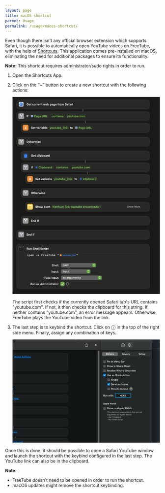 ```yaml
---
layout: page
title: macOS shortcut
parent: Usage
permalink: /usage/macos-shortcut/
---
```


Even though there isn't any official browser extension which supports Safari, it is possible to automatically open YouTube videos on FreeTube, with the help of [Shortcuts](https://support.apple.com/en-en/guide/shortcuts-mac/apdf22b0444c/mac). This application comes pre-installed on macOS, eliminating the need for additional packages to ensure its functionality.

**Note:** This shortcut requires administrator/sudo rights in order to run.

1. Open the Shortcuts App.

2. Click on the “+” button to create a new shortcut with the following actions:

    ![Shortcut code](/images/ShortcutMacOS.png)

    The script first checks if the currently opened Safari tab's URL contains "youtube.com". If not, it then checks the clipboard for this string. If neither contains "youtube.com", an error message appears. Otherwise, FreeTube plays the YouTube video from the link.

3. The last step is to keybind the shortcut. Click on ⓘ in the top of the right side menu. Finally, assign any combination of keys.

    ![Shortcut options - keybinding](/images/ShortcutKeybind.png)

Once this is done, it should be possible to open a Safari YouTube window and launch the shortcut with the keybind configured in the last step. The YouTube link can also be in the clipboard.

**Note:**
- FreeTube doesn't need to be opened in order to run the shortcut.
- macOS updates might remove the shortcut keybinding.

